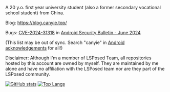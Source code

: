A 20 y.o. first year university student (also a former secondary vocational school student) from China.

Blog: https://blog.canyie.top/
<!-- 
Telegram channel: [@CanyieChannel](https://t.me/CanyieChannel) -->

Bugs: [CVE-2024-31318](https://nvd.nist.gov/vuln/detail/CVE-2024-31318) in [Android Security Bulletin - June 2024](https://source.android.com/docs/security/bulletin/2024-06-01)


(This list may be out of sync. Search "canyie" in [Android acknowledgements](https://source.android.com/docs/security/overview/acknowledgements) for all!)

<!--
Discussion Group:
- QQ Group: 949888394
- Telegram Group: [@DreamlandFramework](t.me/DreamlandFramework)
-->
<!-- What are you trying to seek out? -->

Disclaimer: Although I'm a member of LSPosed Team, all repositories hosted by this account are owned by myself. They are maintained by me alone and have no affiliation with the LSPosed team nor are they part of the LSPosed community.

[![GitHub stats](https://github-readme-stats.vercel.app/api?username=canyie&count_private=true&show_icons=true)](https://github.com/anuraghazra/github-readme-stats)
[![Top Langs](https://github-readme-stats-one-bice.vercel.app/api/top-langs/?username=canyie&layout=compact&langs_count=10&exclude_repo=iQOO-Z1-kernel,canyie.github.io)](https://github.com/anuraghazra/github-readme-stats)

<!--
**canyie/canyie** is a ✨ _special_ ✨ repository because its `README.md` (this file) appears on your GitHub profile.

Here are some ideas to get you started:

- 🔭 I’m currently working on ...
- 🌱 I’m currently learning ...
- 👯 I’m looking to collaborate on ...
- 🤔 I’m looking for help with ...
- 💬 Ask me about ...
- 📫 How to reach me: ...
- 😄 Pronouns: ...
- ⚡ Fun fact: ...
-->
